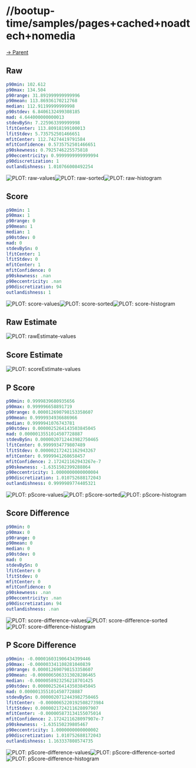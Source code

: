 
# //bootup-time/samples/pages+cached+noadtech+nomedia

[→ Parent](../..)


## Raw


```yaml
p90min: 102.612
p90max: 134.504
p90range: 31.891999999999996
p90mean: 113.86936170212768
median: 112.91199999999998
p90stdev: 6.8406132499308185
mad: 4.644000000000013
stdevBySn: 7.225963399999998
lfitCenter: 113.80918199100013
lfitStdev: 5.735752501466651
mfitCenter: 112.74274419791584
mfitConfidence: 0.5735752501466651
p90skewness: 0.7925746225575818
p90eccentricity: 0.9999999999999994
p90discretization: 1
outlandishness: 1.010766008492254

```

![PLOT: raw-values](./raw/values.svg)![PLOT: raw-sorted](./raw/sorted.svg)![PLOT: raw-histogram](./raw/histogram.svg)
## Score


```yaml
p90min: 1
p90max: 1
p90range: 0
p90mean: 1
median: 1
p90stdev: 0
mad: 0
stdevBySn: 0
lfitCenter: 1
lfitStdev: 0
mfitCenter: 1
mfitConfidence: 0
p90skewness: .nan
p90eccentricity: .nan
p90discretization: 94
outlandishness: 1

```

![PLOT: score-values](./score/values.svg)![PLOT: score-sorted](./score/sorted.svg)![PLOT: score-histogram](./score/histogram.svg)
## Raw Estimate

![PLOT: rawEstimate-values](./rawEstimate/values.svg)
## Score Estimate

![PLOT: scoreEstimate-values](./scoreEstimate/values.svg)
## P Score


```yaml
p90min: 0.9999839680935656
p90max: 0.999996658891719
p90range: 0.000012690798153358607
p90mean: 0.9999934936686966
median: 0.9999941076743781
p90stdev: 0.0000025264143503845045
mad: 0.0000013551014507728887
stdevBySn: 0.0000020712443982750465
lfitCenter: 0.9999934779807489
lfitStdev: 0.000002172421162943267
mfitCenter: 0.9999941268658457
mfitConfidence: 2.172421162943267e-7
p90skewness: -1.6351502399288864
p90eccentricity: 1.0000000000000004
p90discretization: 1.010752688172043
outlandishness: 0.9999989774405321

```

![PLOT: pScore-values](./pScore/values.svg)![PLOT: pScore-sorted](./pScore/sorted.svg)![PLOT: pScore-histogram](./pScore/histogram.svg)
## Score Difference


```yaml
p90min: 0
p90max: 0
p90range: 0
p90mean: 0
median: 0
p90stdev: 0
mad: 0
stdevBySn: 0
lfitCenter: 0
lfitStdev: 0
mfitCenter: 0
mfitConfidence: 0
p90skewness: .nan
p90eccentricity: .nan
p90discretization: 94
outlandishness: .nan

```

![PLOT: score-difference-values](./score-difference/values.svg)![PLOT: score-difference-sorted](./score-difference/sorted.svg)![PLOT: score-difference-histogram](./score-difference/histogram.svg)
## P Score Difference


```yaml
p90min: -0.000016031906434399446
p90max: -0.000003341108281040839
p90range: 0.000012690798153358607
p90mean: -0.0000065063313028286465
median: -0.0000058923256218701425
p90stdev: 0.0000025264143503845045
mad: 0.0000013551014507728887
stdevBySn: 0.0000020712443982750465
lfitCenter: -0.0000065220192508273984
lfitStdev: 0.0000021724211628097907
mfitCenter: -0.000005873134155075014
mfitConfidence: 2.1724211628097907e-7
p90skewness: -1.635150239805467
p90eccentricity: 1.0000000000000002
p90discretization: 1.010752688172043
outlandishness: 1.163337808574735

```

![PLOT: pScore-difference-values](./pScore-difference/values.svg)![PLOT: pScore-difference-sorted](./pScore-difference/sorted.svg)![PLOT: pScore-difference-histogram](./pScore-difference/histogram.svg)